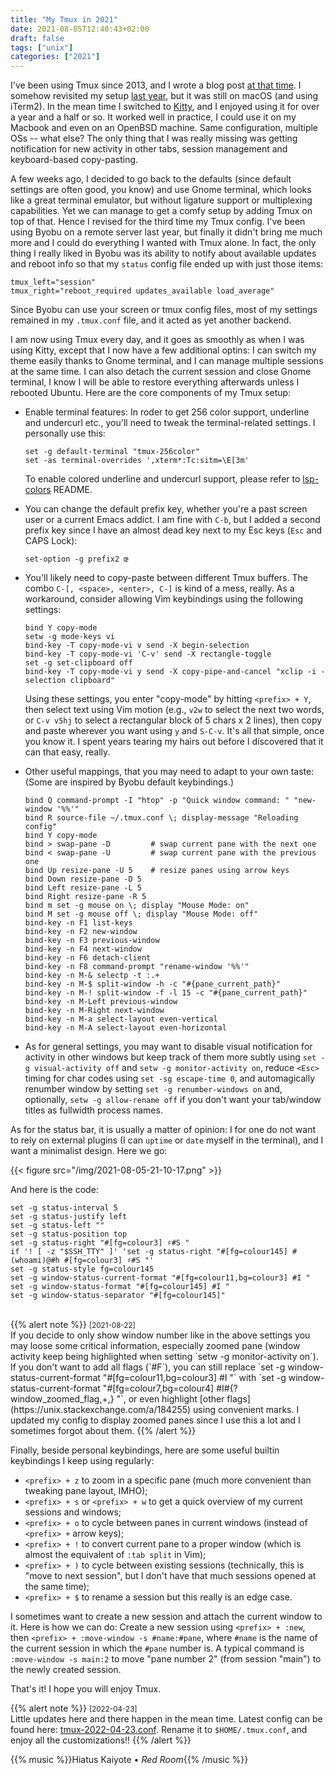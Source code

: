 ```yaml
---
title: "My Tmux in 2021"
date: 2021-08-05T12:40:43+02:00
draft: false
tags: ["unix"]
categories: ["2021"]
---
```


I've been using Tmux since 2013, and I wrote a blog post [at that time](/post/tmux-and-os-x/). I somehow revisited my setup [last year](/post/customizing-iterm2/), but it was still on macOS (and using iTerm2). In the mean time I switched to [Kitty](https://sw.kovidgoyal.net/kitty/), and I enjoyed using it for over a year and a half or so. It worked well in practice, I could use it on my Macbook and even on an OpenBSD machine. Same configuration, multiple OSs -- what else? The only thing that I was really missing was getting notification for new activity in other tabs, session management and keyboard-based copy-pasting.

A few weeks ago, I decided to go back to the defaults (since default settings are often good, you know) and use Gnome terminal, which looks like a great terminal emulator, but without ligature support or multiplexing capabilities. Yet we can manage to get a comfy setup by adding Tmux on top of that. Hence I revised for the third time my Tmux config. I've been using Byobu on a remote server last year, but finally it didn't bring me much more and I could do everything I wanted with Tmux alone. In fact, the only thing I really liked in Byobu was its ability to notify about available updates and reboot info so that my `status` config file ended up with just those items:

```shell
tmux_left="session"
tmux_right="reboot_required updates_available load_average"
```

Since Byobu can use your screen or tmux config files, most of my settings remained in my `.tmux.conf` file, and it acted as yet another backend.

I am now using Tmux every day, and it goes as smoothly as when I was using Kitty, except that I now have a few additional optins: I can switch my theme easily thanks to Gnome terminal, and I can manage multiple sessions at the same time. I can also detach the current session and close Gnome terminal, I know I will be able to restore everything afterwards unless I rebooted Ubuntu. Here are the core components of my Tmux setup:

- Enable terminal features: In roder to get 256 color support, underline and undercurl etc., you'll need to tweak the terminal-related settings. I personally use this:

     ```shell
     set -g default-terminal "tmux-256color"
     set -as terminal-overrides ',xterm*:Tc:sitm=\E[3m'
     ```

     To enable colored underline and undercurl support, please refer to [lsp-colors](https://github.com/folke/lsp-colors.nvim) README.

- You can change the default prefix key, whether you're a past screen user or a current Emacs addict. I am fine with `C-b`, but I added a second prefix key since I have an almost dead key next to my Esc keys (`Esc` and CAPS Lock):

     ```shell
     set-option -g prefix2 œ
     ```

- You'll likely need to copy-paste between different Tmux buffers. The combo `C-[, <space>, <enter>, C-]` is kind of a mess, really. As a workaround, consider allowing Vim keybindings using the following settings:

     ```shell
     bind Y copy-mode
     setw -g mode-keys vi
     bind-key -T copy-mode-vi v send -X begin-selection
     bind-key -T copy-mode-vi 'C-v' send -X rectangle-toggle
     set -g set-clipboard off
     bind-key -T copy-mode-vi y send -X copy-pipe-and-cancel "xclip -i -selection clipboard"
     ```

     Using these settings, you enter "copy-mode" by hitting `<prefix> + Y`, then select text using Vim motion (e.g., `v2w` to select the next two words, or `C-v v5hj` to select a rectangular block of 5 chars x 2 lines), then copy and paste wherever you want using `y` and `S-C-v`. It's all that simple, once you know it. I spent years tearing my hairs out before I discovered that it can that easy, really.

- Other useful mappings, that you may need to adapt to your own taste: (Some are inspired by Byobu default keybindings.)

     ```shell
     bind Q command-prompt -I "htop" -p "Quick window command: " "new-window '%%'"
     bind R source-file ~/.tmux.conf \; display-message "Reloading config"
     bind Y copy-mode
     bind > swap-pane -D         # swap current pane with the next one
     bind < swap-pane -U         # swap current pane with the previous one
     bind Up resize-pane -U 5    # resize panes using arrow keys
     bind Down resize-pane -D 5
     bind Left resize-pane -L 5
     bind Right resize-pane -R 5
     bind m set -g mouse on \; display "Mouse Mode: on"
     bind M set -g mouse off \; display "Mouse Mode: off"
     bind-key -n F1 list-keys
     bind-key -n F2 new-window
     bind-key -n F3 previous-window
     bind-key -n F4 next-window
     bind-key -n F6 detach-client
     bind-key -n F8 command-prompt "rename-window '%%'"
     bind-key -n M-& selectp -t :.+
     bind-key -n M-$ split-window -h -c "#{pane_current_path}"
     bind-key -n M-! split-window -f -l 15 -c "#{pane_current_path}"
     bind-key -n M-Left previous-window
     bind-key -n M-Right next-window
     bind-key -n M-a select-layout even-vertical
     bind-key -n M-A select-layout even-horizontal
     ```

- As for general settings, you may want to disable visual notification for activity in other windows but keep track of them more subtly using `set -g visual-activity off` and `setw -g monitor-activity on`, reduce `<Esc>` timing for char codes using `set -sg escape-time 0`, and automagically renumber window by setting `set -g renumber-windows on` and, optionally, `setw -g allow-rename off` if you don't want your tab/window titles as fullwidth process names.

As for the status bar, it is usually a matter of opinion: I for one do not want to rely on external plugins (I can `uptime` or `date` myself in the terminal), and I want a minimalist design. Here we go:

{{< figure src="/img/2021-08-05-21-10-17.png" >}}

And here is the code:

```shell
set -g status-interval 5
set -g status-justify left
set -g status-left ""
set -g status-position top
set -g status-right "#[fg=colour3] ♯#S "
if '! [ -z "$SSH_TTY" ]' 'set -g status-right "#[fg=colour145] #(whoami)@#h #[fg=colour3] ♯#S "'
set -g status-style fg=colour145
set -g window-status-current-format "#[fg=colour11,bg=colour3] #I "
set -g window-status-format "#[fg=colour145] #I "
set -g window-status-separator "#[fg=colour145]"
```

<br>
{{% alert note %}}
<small>[2021-08-22]</small><br>
If you decide to only show window number like in the above settings you may loose some critical information, especially zoomed pane (window activity keep being highlighted when setting `setw -g monitor-activity on`). If you don't want to add all flags (`#F`), you can still replace `set -g window-status-current-format "#[fg=colour11,bg=colour3] #I "` with `set -g window-status-current-format "#[fg=colour7,bg=colour4] #I#{?window_zoomed_flag,+,} "`, or even highlight [other flags](https://unix.stackexchange.com/a/184255) using convenient marks. I updated my config to display zoomed panes since I use this a lot and I sometimes forgot about them.
{{% /alert %}}

Finally, beside personal keybindings, here are some useful builtin keybindings I keep using regularly:

- `<prefix> + z` to zoom in a specific pane (much more convenient than tweaking pane layout, IMHO);
- `<prefix> + s` or `<prefix> + w` to get a quick overview of my current sessions and windows;
- `<prefix> + o` to cycle between panes in current windows (instead of `<prefix> +` arrow keys);
- `<prefix> + !` to convert current pane to a proper window (which is almost the equivalent of `:tab split` in Vim);
- `<prefix> + )` to cycle between existing sessions (technically, this is "move to next session", but I don't have that much sessions opened at the same time);
- `<prefix> + $` to rename a session but this really is an edge case.

I sometimes want to create a new session and attach the current window to it. Here is how we can do: Create a new session using `<prefix> + :new`, then `<prefix> + :move-window -s #name:#pane`, where `#name` is the name of the current session in which the `#pane` number is. A typical command is `:move-window -s main:2` to move "pane number 2" (from session "main") to the newly created session.

That's it! I hope you will enjoy Tmux.

{{% alert note %}}
<small>[2022-04-23]</small><br>
Little updates here and there happen in the mean time. Latest config can be found here: [tmux-2022-04-23.conf](https://aliquote.org/pub/tmux-2022-04-23.conf). Rename it to `$HOME/.tmux.conf`, and enjoy all the customizations!!
{{% /alert %}}

{{% music %}}Hiatus Kaiyote • _Red Room_{{% /music %}}
